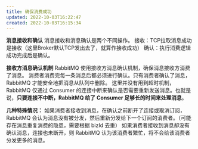 ```yaml
---
title: 确保消费成功
updated: 2022-10-03T16:22:47
created: 2022-10-03T16:15:34
---
```


**消息接收和确认**
消息接收和消息确认是两个不同操作。
接收：TCP拉取消息成功是接收（这里Broker默认TCP发出去了，就算作接收成功）
确认：执行消费逻辑成功完成后是确认。

**接收方消息确认机制**
RabbitMQ 使用接收方消息确认机制，确保消息接收方消费了消息。
消费者消费完每一条消息后都必须进行确认。只有消费者确认了消息，RabbitMQ 才能安全地把消息从队列中删除。
这里并没有用到超时机制，RabbitMQ 仅通过 Consumer 的连接中断来确认是否需要重新发送消息。也就是说，**只要连接不中断，RabbitMQ 给了 Consumer 足够长的时间来处理消息**。

**几种特殊情况：**
如果消费者接收到消息，在确认之前断开了连接或取消订阅，RabbitMQ 会认为消息没有被分发，然后重新分发给下一个订阅的消费者。（可能存在消息重复消费的隐患，需要根据 bizId 去重）
如果消费者接收到消息却没有确认消息，连接也未断开，则 RabbitMQ 认为该消费者繁忙，将不会给该消费者分发更多的消息。
